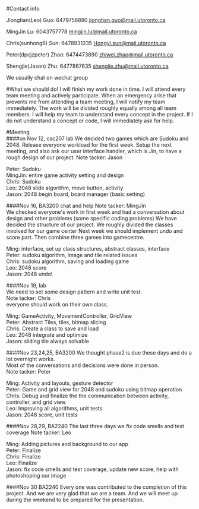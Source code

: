 #Contact info


Jiongtian(Leo) Guo:
6479756890
jiongtian.guo@mail.utoronto.ca

MingJin Lu:
6043757778
mingjin.lu@mail.utoronto.ca

Chris(sunhong6) Sun:
6478931235
Hongyi.sun@mail.utoronto.ca

Peter(dpcjzpeter) Zhao:
6474473890
zhiwei.zhao@mail.utoronto.ca

Shengjie(Jason) Zhu:
6477867635
shengjie.zhu@mail.utoronto.ca

We usually chat on wechat group

#What we should do!
I will finish my work done in time.
I will attend every team meeting and actively participate.
When an emergency arise that prevents me from attending a team meeting,
I will notify my team immediately.
The work will be divided roughly equally among all team members.
I will help my team to understand every concept in the project.
If I do not understand a concept or code, I will immediately ask for help.

#Meeting\
####on Nov 12, csc207 lab
We decided two games which are Sudoku and 2048.
Release everyone workload for the first week.
Setup the next meeting, and also ask our user interface handler, which is
Jin, to have a rough design of our project.
Note tacker: Jason

Peter: Sudoku\
MingJin: entire game activity setting and design\
Chris: Sudoku\
Leo: 2048 slide algorithm, move button, activity\
Jason: 2048 begin board, board manager (basic setting)

####Nov 16, BA3200
chat and help
Note tacker: MingJin\
We checked everyone's work in first week and had a conversation about design
and other problems (some specific coding problems)
We have decided the structure of our project. We roughly divided the classes involved
for our game center
Next week we should implement undo and score part. Then combine three games into gamecentre.

Ming: interface, set up class structures, abstract classes, interface\
Peter: sudoku algorithm, image and tile related issues\
Chris: sudoku algorithm, saving and loading game\
Leo: 2048 score\
Jason: 2048 undo\

####Nov 19, lab\
We need to set some design pattern and write unit test.\
Note tacker: Chris\
everyone should work on their own class. 

Ming: GameActivity, MovementController, GridView\
Peter: Abstract Tiles, tiles, bitmap slicing\
Chris: Create a class to save and load\
Leo: 2048 integrate and optimize\
Jason: sliding tile always solvable

####Nov 23,24,25, BA3200
We thought phase2 is due these days and do a lot overnight works.\
Most of the conversations and decisions were done in person.\
Note tacker: Peter

Ming: Activity and layouts, gesture detector\
Peter: Game and grid view for 2048 and sudoku using bitmap operation\
Chris: Debug and finalize the the communication between activity, controller,
and grid view.\
Leo: Improving all algorithms, unit tests\
Jason: 2048 score, unit tests

####Nov 28,29, BA2240
The last three days we fix code smells and test coverage
Note tacker: Leo

Ming: Adding pictures and background to our app\
Peter: Finalize\
Chris: Finalize\
Leo: Finalize\
Jason: fix code smells and test coverage, update new score,
 help with photoshoping our image

 ####Nov 30 BA2240
 Every one was contributed to the completion of this project. And we are very glad
 that we are a team. And we will meet up during the weekend to be prepared for
 the presentation.